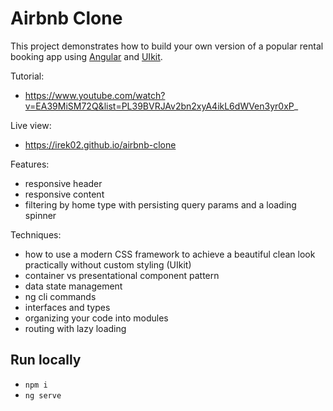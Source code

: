 # Airbnb Clone

This project demonstrates how to build your own version of a popular rental booking app using [Angular](https://angular.io) and [UIkit](https://getuikit.com).

Tutorial:

- https://www.youtube.com/watch?v=EA39MiSM72Q&list=PL39BVRJAv2bn2xyA4ikL6dWVen3yr0xP_

Live view:

- https://irek02.github.io/airbnb-clone

Features:

- responsive header
- responsive content
- filtering by home type with persisting query params and a loading spinner

Techniques:

- how to use a modern CSS framework to achieve a beautiful clean look practically without custom styling (UIkit)
- container vs presentational component pattern
- data state management
- ng cli commands
- interfaces and types
- organizing your code into modules
- routing with lazy loading

## Run locally

- `npm i`
- `ng serve`
